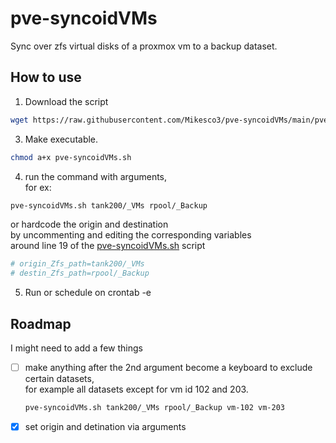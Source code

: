 # pve-syncoidVMs
Sync over zfs virtual disks of a proxmox vm to a backup dataset. <br>

## How to use
1. Download the script 
```bash
wget https://raw.githubusercontent.com/Mikesco3/pve-syncoidVMs/main/pve-syncoidVMs.sh
```
3. Make executable.
```bash
chmod a+x pve-syncoidVMs.sh
```
4. run the command with arguments, <br>
  for ex:
  ```bash
  pve-syncoidVMs.sh tank200/_VMs rpool/_Backup
  ```
  or hardcode the origin and destination  <br>
  by uncommenting and editing the corresponding variables <br>
  around line 19 of the [pve-syncoidVMs.sh](https://github.com/Mikesco3/pve-syncoidVMs/blob/main/pve-syncoidVMs.sh) script
  ```apache
  # origin_Zfs_path=tank200/_VMs
  # destin_Zfs_path=rpool/_Backup
  ```

5. Run or schedule on crontab -e

## Roadmap
I might need to add a few things <br>
- [ ] make anything after the 2nd argument become a keyboard to exclude certain datasets, <br>
  for example all datasets except for vm id 102 and 203.
  ```bash
  pve-syncoidVMs.sh tank200/_VMs rpool/_Backup vm-102 vm-203
  ```
- [x] set origin and detination via arguments


